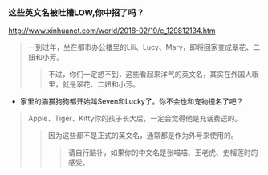 ### 这些英文名被吐槽LOW,你中招了吗？
http://www.xinhuanet.com/world/2018-02/19/c_129812134.htm
>一到过年，坐在都市办公楼里的Lili、Lucy、Mary，即将回家变成翠花、二妞和小芳。
>>不过，你们一定想不到，这些看起来洋气的英文名，其实在外国人眼里，就是翠花、二妞和小芳。
- 家里的猫猫狗狗都开始叫Seven和Lucky了。你不会也和宠物撞名了吧？
>Apple、Tiger、Kitty你的孩子长大后，一定会觉得他是充话费送的。
>>因为这些都不是正式的英文名，通常都是作为外号来使用的。
>>>请自行脑补，如果你的中文名是张喵喵、王老虎、史榴莲时的感受。
